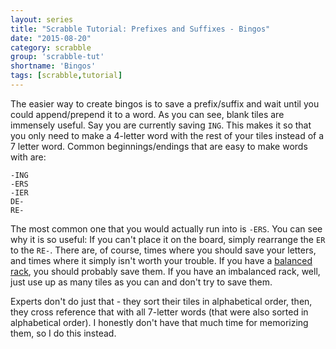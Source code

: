 ```yaml
---
layout: series
title: "Scrabble Tutorial: Prefixes and Suffixes - Bingos"
date: "2015-08-20"
category: scrabble
group: 'scrabble-tut'
shortname: 'Bingos'
tags: [scrabble,tutorial]
---
```


The easier way to create bingos is to save a prefix/suffix and wait until you
could append/prepend it to a word. As you can see, blank tiles are immensely
useful. Say you are currently saving `ING`. This makes it so that you only need
to make a 4-letter word with the rest of your tiles instead of a 7 letter word.
Common beginnings/endings that are easy to make words with are:

```
-ING
-ERS
-IER
DE-
RE-
```

The most common one that you would actually run into is `-ERS`. You can see why
it is so useful: If you can't place it on the board, simply rearrange the `ER`
to the `RE-`. There are, of course, times where you should save your letters,
and times where it simply isn't worth your trouble. If you have a [balanced
rack][br], you should probably save them. If you have an imbalanced rack, well,
just use up as many tiles as you can and don't try to save them.

Experts don't do just that - they sort their tiles in alphabetical order, then,
they cross reference that with all 7-letter words (that were also sorted in
alphabetical order). I honestly don't have that much time for memorizing them,
so I do this instead.



[br]: #
